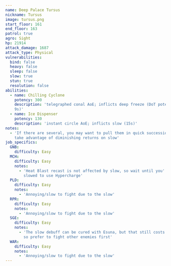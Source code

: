 ```yaml
---
name: Deep Palace Tursus
nickname: Tursus
image: tursus.png
start_floor: 161
end_floor: 163
patrol: true
agro: Sight
hp: 21914
attack_damage: 1687
attack_type: Physical
vulnerabilities:
  bind: false
  heavy: false
  sleep: false
  slow: true
  stun: true
  resolution: false
abilities:
  - name: Chilling Cyclone
    potency: 300
    description: 'telegraphed conal AoE; inflicts deep freeze (DoT potency 50,
    9s)'
  - name: Ice Dispenser
    potency: 130
    description: 'instant circle AoE; inflicts slow (15s)'
notes:
  - 'If there are several, you may want to pull them in quick succession to
    take advantage of diminishing returns on slow'
job_specifics:
  GNB:
    difficulty: Easy
  MCH:
    difficulty: Easy
    notes:
      - 'Heat Blast recast is not affected by slow, so wait until you''re
        slowed to use Hypercharge'
  PLD:
    difficulty: Easy
    notes:
      - 'Annoying/slow to fight due to the slow'
  RPR:
    difficulty: Easy
    notes:
      - 'Annoying/slow to fight due to the slow'
  SGE:
    difficulty: Easy
    notes:
      - 'The slow debuff can be cured with Esuna, but that still costs a GCD,
        so prefer to fight other enemies first'
  WAR:
    difficulty: Easy
    notes:
      - 'Annoying/slow to fight due to the slow'
---
```

